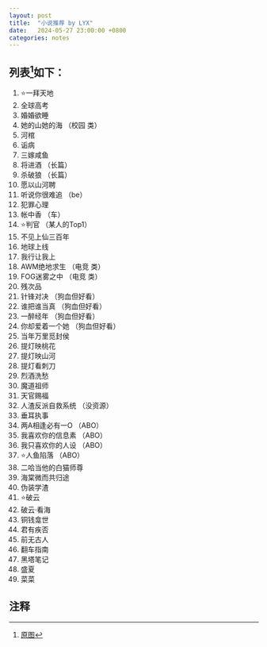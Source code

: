 ```yaml
---
layout: post
title:  "小说推荐 by LYX"
date:   2024-05-27 23:00:00 +0800
categories: notes
---
```

## 列表[^1]如下：
1. ⭐️一拜天地
2. 全球高考
3. 婚婚欲睡
4. 她的山她的海 （校园 类）
5. 河棺
6. 诟病
7. 三嫁咸鱼
8. 将进酒 （长篇）
9. 杀破狼 （长篇）
10. 愿以山河聘
11. 听说你很难追 （be）
12. 犯罪心理
13. 帐中香 （车）
14. ⭐️判官 （某人的Top1）
15. 不见上仙三百年
16. 地球上线
17. 我行让我上
18. AWM绝地求生 （电竞 类）
19. FOG迷雾之中 （电竞 类）
20. 残次品
21. 针锋对决 （狗血但好看）
22. 谁把谁当真 （狗血但好看）
23. 一醉经年 （狗血但好看）
24. 你却爱着一个她 （狗血但好看）
25. 当年万里觅封侯
26. 提灯映桃花
27. 提灯映山河
28. 提灯看刺刀
29. 烈酒洗愁
30. 魔道祖师
31. 天官赐福
32. 人渣反派自救系统 （没资源）
33. 垂耳执事
34. 两A相逢必有一O （ABO）
35. 我喜欢你的信息素 （ABO）
36. 我只喜欢你的人设 （ABO）
37. ⭐️人鱼陷落 （ABO）
38. 二哈当他的白猫师尊
39. 海棠微而共归途
40. 伪装学渣
41. ⭐️破云
42. 破云·看海
43. 铜钱龛世
44. 君有疾否
45. 前无古人
46. 翻车指南
47. 黑塔笔记
48. 盛夏
49. 菜菜


## 注释
[^1]: [原图](/images/2024/05/27/novel-suggestions.png)